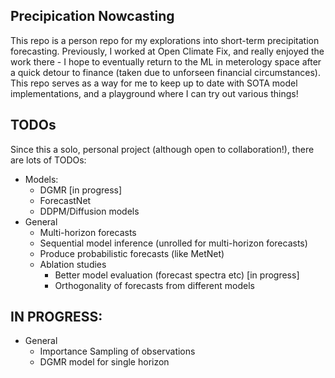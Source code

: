 Precipication Nowcasting
-

This repo is a person repo for my explorations into short-term precipitation forecasting. Previously, I worked at Open Climate Fix, and really enjoyed the work there - I hope to eventually return to the ML in meterology space after a quick detour to finance (taken due to unforseen financial circumstances). This repo serves as a way for me to keep up to date with SOTA model implementations, and a playground where I can try out various things!

TODOs
-
Since this a solo, personal project (although open to collaboration!), there are lots of TODOs:
 - Models:
    - DGMR [in progress]
    - ForecastNet
    - DDPM/Diffusion models
 - General
    - Multi-horizon forecasts
    - Sequential model inference (unrolled for multi-horizon forecasts)
    - Produce probabilistic forecasts (like MetNet)
    - Ablation studies
        - Better model evaluation (forecast spectra etc) [in progress]
        - Orthogonality of forecasts from different models

IN PROGRESS:
-

 - General
   - Importance Sampling of observations
   - DGMR model for single horizon
